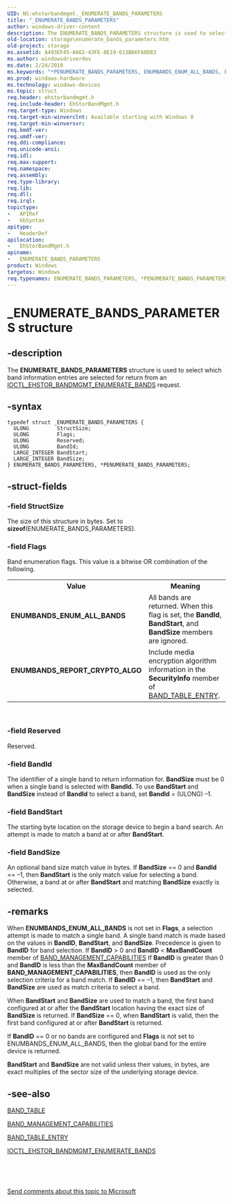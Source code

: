 ```yaml
---
UID: NS:ehstorbandmgmt._ENUMERATE_BANDS_PARAMETERS
title: "_ENUMERATE_BANDS_PARAMETERS"
author: windows-driver-content
description: The ENUMERATE_BANDS_PARAMETERS structure is used to select which band information entries are selected for return from an IOCTL_EHSTOR_BANDMGMT_ENUMERATE_BANDS request.
old-location: storage\enumerate_bands_parameters.htm
old-project: storage
ms.assetid: A493EF45-AA62-43FE-8E19-613B66FA0D83
ms.author: windowsdriverdev
ms.date: 2/24/2018
ms.keywords: "*PENUMERATE_BANDS_PARAMETERS, ENUMBANDS_ENUM_ALL_BANDS, ENUMBANDS_REPORT_CRYPTO_ALGO, ENUMERATE_BANDS_PARAMETERS, ENUMERATE_BANDS_PARAMETERS structure [Storage Devices], PENUMERATE_BANDS_PARAMETERS, PENUMERATE_BANDS_PARAMETERS structure pointer [Storage Devices], _ENUMERATE_BANDS_PARAMETERS, ehstorbandmgmt/ENUMERATE_BANDS_PARAMETERS, ehstorbandmgmt/PENUMERATE_BANDS_PARAMETERS, storage.enumerate_bands_parameters"
ms.prod: windows-hardware
ms.technology: windows-devices
ms.topic: struct
req.header: ehstorbandmgmt.h
req.include-header: EhStorBandMgmt.h
req.target-type: Windows
req.target-min-winverclnt: Available starting with Windows 8
req.target-min-winversvr: 
req.kmdf-ver: 
req.umdf-ver: 
req.ddi-compliance: 
req.unicode-ansi: 
req.idl: 
req.max-support: 
req.namespace: 
req.assembly: 
req.type-library: 
req.lib: 
req.dll: 
req.irql: 
topictype:
-	APIRef
-	kbSyntax
apitype:
-	HeaderDef
apilocation:
-	EhStorBandMgmt.h
apiname:
-	ENUMERATE_BANDS_PARAMETERS
product: Windows
targetos: Windows
req.typenames: ENUMERATE_BANDS_PARAMETERS, *PENUMERATE_BANDS_PARAMETERS
---
```


# _ENUMERATE_BANDS_PARAMETERS structure


## -description


The <b>ENUMERATE_BANDS_PARAMETERS</b> structure is used to select which band information entries are selected for return from an  <a href="..\ehstorbandmgmt\ni-ehstorbandmgmt-ioctl_ehstor_bandmgmt_enumerate_bands.md">IOCTL_EHSTOR_BANDMGMT_ENUMERATE_BANDS</a> request.


## -syntax


````
typedef struct _ENUMERATE_BANDS_PARAMETERS {
  ULONG         StructSize;
  ULONG         Flags;
  ULONG         Reserved;
  ULONG         BandId;
  LARGE_INTEGER BandStart;
  LARGE_INTEGER BandSize;
} ENUMERATE_BANDS_PARAMETERS, *PENUMERATE_BANDS_PARAMETERS;
````


## -struct-fields




### -field StructSize

The size of this structure in bytes. Set to <b>sizeof</b>(ENUMERATE_BANDS_PARAMETERS).


### -field Flags

Band enumeration flags. This value is a bitwise OR combination of the following.

<table>
<tr>
<th>Value</th>
<th>Meaning</th>
</tr>
<tr>
<td width="40%"><a id="ENUMBANDS_ENUM_ALL_BANDS"></a><a id="enumbands_enum_all_bands"></a><dl>
<dt><b>ENUMBANDS_ENUM_ALL_BANDS</b></dt>
</dl>
</td>
<td width="60%">
All bands are returned. When this flag is set, the <b>BandId</b>, <b>BandStart</b>, and <b>BandSize</b> members are ignored.

</td>
</tr>
<tr>
<td width="40%"><a id="ENUMBANDS_REPORT_CRYPTO_ALGO"></a><a id="enumbands_report_crypto_algo"></a><dl>
<dt><b>ENUMBANDS_REPORT_CRYPTO_ALGO</b></dt>
</dl>
</td>
<td width="60%">
Include media encryption algorithm information in the <b>SecurityInfo</b> member of <a href="..\ehstorbandmgmt\ns-ehstorbandmgmt-_band_table_entry.md">BAND_TABLE_ENTRY</a>.

</td>
</tr>
</table>
 


### -field Reserved

Reserved.


### -field BandId

The identifier of a single band to return information for. <b>BandSize</b> must be 0 when a single band is selected  with <b>BandId.</b> To use <b>BandStart</b> and <b>BandSize</b> instead of <b>BandId</b> to select a band, set <b>BandId</b> = (ULONG) –1.


### -field BandStart

The starting byte location on the storage device to begin a band search. An attempt is made to match a band at or after <b>BandStart</b>.


### -field BandSize

An optional band size match value in bytes. If <b>BandSize</b> == 0 and <b>BandId</b> == –1, then <b>BandStart</b> is the only match value for selecting a band. Otherwise, a band at or after <b>BandStart</b> and matching  <b>BandSize</b> exactly is selected.


## -remarks



When <b>ENUMBANDS_ENUM_ALL_BANDS</b> is not set in <b>Flags</b>, a selection attempt is made to match a single band. A single band match is made based on the values in <b>BandID</b>, <b>BandStart</b>, and <b>BandSize</b>. Precedence is given to <b>BandID</b> for band selection. If <b>BandID</b> &gt; 0 and  <b>BandID</b> &lt; <b>MaxBandCount</b> member of <a href="..\ehstorbandmgmt\ns-ehstorbandmgmt-_band_management_capabilities.md">BAND_MANAGEMENT_CAPABILITIES</a> If <b>BandID</b>  is greater than   0 and  <b>BandID</b>  is less than the  <b>MaxBandCount</b> member of <b>BAND_MANAGEMENT_CAPABILITIES</b>, then   <b>BandID</b> is used as the only selection criteria for a band match. If  <b>BandID</b> == –1, then <b>BandStart</b> and <b>BandSize</b> are used as  match criteria to select a band.

When <b>BandStart</b> and <b>BandSize</b> are used to match a band, the first band configured at or after the <b>BandStart</b> location having the exact size of  <b>BandSize</b> is returned. If <b>BandSize</b> == 0, when <b>BandStart</b> is valid, then the first band configured at or after <b>BandStart</b> is returned.

If <b>BandID</b> == 0 or no bands are configured and <b>Flags</b> is not set to ENUMBANDS_ENUM_ALL_BANDS, then the global band for the entire device is returned.

<b>BandStart</b> and <b>BandSize</b> are not valid unless their values, in bytes, are exact multiples of the sector size of the underlying storage device.




## -see-also

<a href="..\ehstorbandmgmt\ns-ehstorbandmgmt-_band_table.md">BAND_TABLE</a>



<a href="..\ehstorbandmgmt\ns-ehstorbandmgmt-_band_management_capabilities.md">BAND_MANAGEMENT_CAPABILITIES</a>



<a href="..\ehstorbandmgmt\ns-ehstorbandmgmt-_band_table_entry.md">BAND_TABLE_ENTRY</a>



<a href="..\ehstorbandmgmt\ni-ehstorbandmgmt-ioctl_ehstor_bandmgmt_enumerate_bands.md">IOCTL_EHSTOR_BANDMGMT_ENUMERATE_BANDS</a>



 

 

<a href="mailto:wsddocfb@microsoft.com?subject=Documentation%20feedback [storage\storage]:%20ENUMERATE_BANDS_PARAMETERS structure%20 RELEASE:%20(2/24/2018)&amp;body=%0A%0APRIVACY STATEMENT%0A%0AWe use your feedback to improve the documentation. We don't use your email address for any other purpose, and we'll remove your email address from our system after the issue that you're reporting is fixed. While we're working to fix this issue, we might send you an email message to ask for more info. Later, we might also send you an email message to let you know that we've addressed your feedback.%0A%0AFor more info about Microsoft's privacy policy, see http://privacy.microsoft.com/en-us/default.aspx." title="Send comments about this topic to Microsoft">Send comments about this topic to Microsoft</a>

